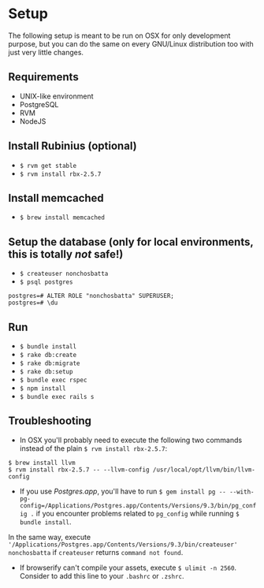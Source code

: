 # Setup
The following setup is meant to be run on OSX for only development purpose, but you can do the same on every GNU/Linux distribution too with just very little changes.

## Requirements
- UNIX-like environment
- PostgreSQL
- RVM
- NodeJS

## Install Rubinius (optional)
- `$ rvm get stable`
- `$ rvm install rbx-2.5.7`

## Install memcached
- `$ brew install memcached`

## Setup the database (only for local environments, this is totally *not* safe!)
- `$ createuser nonchosbatta`
- `$ psql postgres`
```
postgres=# ALTER ROLE "nonchosbatta" SUPERUSER;
postgres=# \du
```

## Run
- `$ bundle install`
- `$ rake db:create`
- `$ rake db:migrate`
- `$ rake db:setup`
- `$ bundle exec rspec`
- `$ npm install`
- `$ bundle exec rails s`

## Troubleshooting
* In OSX you'll probably need to execute the following two commands instead of the plain `$ rvm install rbx-2.5.7`:

`$ brew install llvm`   
`$ rvm install rbx-2.5.7 -- --llvm-config /usr/local/opt/llvm/bin/llvm-config`


* If you use *Postgres.app*, you'll have to run `$ gem install pg -- --with-pg-config=/Applications/Postgres.app/Contents/Versions/9.3/bin/pg_config .` if you encounter problems related to `pg_config` while running `$ bundle install`.

In the same way, execute `'/Applications/Postgres.app/Contents/Versions/9.3/bin/createuser' nonchosbatta` if `createuser` returns `command not found`.


* If browserify can't compile your assets, execute `$ ulimit -n 2560`. Consider to add this line to your `.bashrc` or `.zshrc`.
